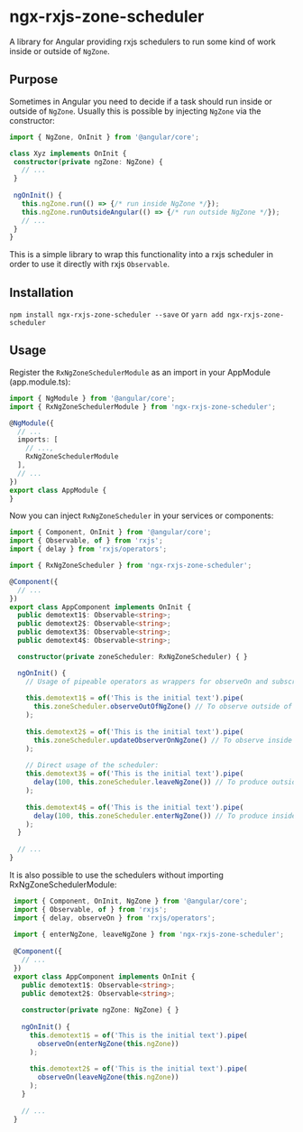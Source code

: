 # ngx-rxjs-zone-scheduler

A library for Angular providing rxjs schedulers to run some kind of work inside or outside of ``NgZone``.

## Purpose

Sometimes in Angular you need to decide if a task should run inside or outside of ``NgZone``. 
Usually this is possible by injecting ``NgZone`` via the constructor: 

```typescript
import { NgZone, OnInit } from '@angular/core';

class Xyz implements OnInit {
 constructor(private ngZone: NgZone) {
   // ... 
 }
 
 ngOnInit() {
   this.ngZone.run(() => {/* run inside NgZone */});
   this.ngZone.runOutsideAngular(() => {/* run outside NgZone */});
   // ...
 } 
}
```

This is a simple library to wrap this functionality into a rxjs scheduler in order to use it directly with rxjs ``Observable``.

## Installation
``npm install ngx-rxjs-zone-scheduler --save`` or
``yarn add ngx-rxjs-zone-scheduler``

## Usage

Register the ``RxNgZoneSchedulerModule`` as an import in your AppModule (app.module.ts):

```typescript
import { NgModule } from '@angular/core';
import { RxNgZoneSchedulerModule } from 'ngx-rxjs-zone-scheduler';

@NgModule({
  // ...
  imports: [
    // ...,
    RxNgZoneSchedulerModule
  ],
  // ...
})
export class AppModule {
}
```

Now you can inject ``RxNgZoneScheduler`` in your services or components:

```typescript
import { Component, OnInit } from '@angular/core';
import { Observable, of } from 'rxjs';
import { delay } from 'rxjs/operators';

import { RxNgZoneScheduler } from 'ngx-rxjs-zone-scheduler';

@Component({
  // ...
})
export class AppComponent implements OnInit {
  public demotext1$: Observable<string>;
  public demotext2$: Observable<string>;
  public demotext3$: Observable<string>;
  public demotext4$: Observable<string>;

  constructor(private zoneScheduler: RxNgZoneScheduler) { }

  ngOnInit() {
    // Usage of pipeable operators as wrappers for observeOn and subscribeOn:
    
    this.demotext1$ = of('This is the initial text').pipe(
      this.zoneScheduler.observeOutOfNgZone() // To observe outside of NgZone - like runOutsideAngular()
    );
    
    this.demotext2$ = of('This is the initial text').pipe(
      this.zoneScheduler.updateObserverOnNgZone() // To observe inside of NgZone - like run()
    );
    
    // Direct usage of the scheduler:
    this.demotext3$ = of('This is the initial text').pipe(
      delay(100, this.zoneScheduler.leaveNgZone()) // To produce outside of NgZone - like runOutsideAngular()
    );
        
    this.demotext4$ = of('This is the initial text').pipe(
      delay(100, this.zoneScheduler.enterNgZone()) // To produce inside of NgZone - like run()
    );
  }
  
  // ...
}
```

It is also possible to use the schedulers without importing RxNgZoneSchedulerModule:

```typescript
 import { Component, OnInit, NgZone } from '@angular/core';
 import { Observable, of } from 'rxjs';
 import { delay, observeOn } from 'rxjs/operators';
 
 import { enterNgZone, leaveNgZone } from 'ngx-rxjs-zone-scheduler';
 
 @Component({
   // ...
 })
 export class AppComponent implements OnInit {
   public demotext1$: Observable<string>;
   public demotext2$: Observable<string>;
 
   constructor(private ngZone: NgZone) { }
 
   ngOnInit() {
     this.demotext1$ = of('This is the initial text').pipe(
       observeOn(enterNgZone(this.ngZone))
     );
     
     this.demotext2$ = of('This is the initial text').pipe(
       observeOn(leaveNgZone(this.ngZone))
     );
   }
   
   // ...
 }
```

